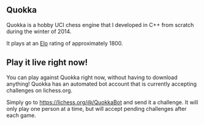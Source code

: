 ## Quokka

Quokka is a hobby UCI chess engine that I developed in C++ from scratch during the winter of 2014.

It plays at an [Elo](https://en.wikipedia.org/wiki/Elo_rating_system) rating of approximately 1800.

## Play it live right now!
You can play against Quokka right now, without having to download anything!
Quokka has an automated bot account that is currently accepting challenges on lichess.org.

Simply go to https://lichess.org/@/QuokkaBot and send it a challenge.
It will only play one person at a time, but will accept pending challenges after each game.
